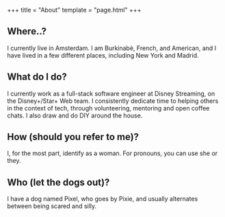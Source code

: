 +++
title = "About"
template = "page.html"
+++

## Where..?

I currently live in Amsterdam. I am Burkinabè, French, and American, and I have lived in a few different places, including New York and Madrid.

## What do I do?

I currently work as a full-stack software engineer at Disney Streaming, on the Disney+/Star+ Web team. I consistently dedicate time to helping others in the context of tech, through volunteering, mentoring and open coffee chats. I also draw and do DIY around the house.

## How (should you refer to me)?

I, for the most part, identify as a woman. For pronouns, you can use she or they.

## Who (let the dogs out)?
I have a dog named Pixel, who goes by Pixie, and usually alternates between being scared and silly.